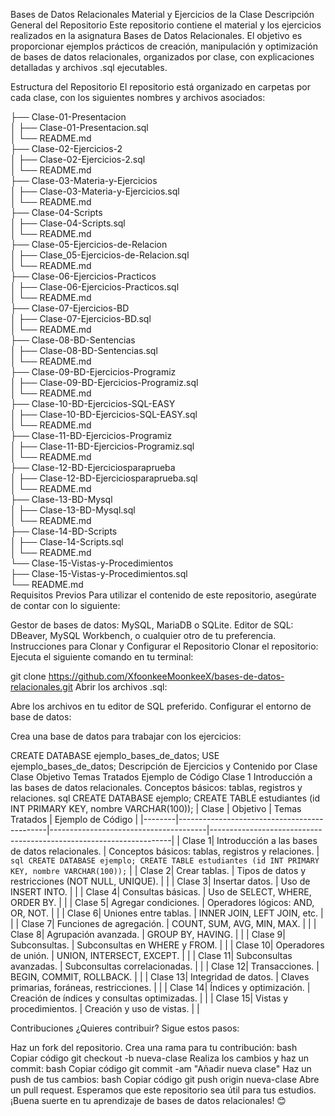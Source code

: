 Bases de Datos Relacionales
Material y Ejercicios de la Clase
Descripción General del Repositorio
Este repositorio contiene el material y los ejercicios realizados en la asignatura Bases de Datos Relacionales. El objetivo es proporcionar ejemplos prácticos de creación, manipulación y optimización de bases de datos relacionales, organizados por clase, con explicaciones detalladas y archivos .sql ejecutables.

Estructura del Repositorio
El repositorio está organizado en carpetas por cada clase, con los siguientes nombres y archivos asociados:

├── Clase-01-Presentacion  
│   ├── Clase-01-Presentacion.sql  
│   └── README.md  
├── Clase-02-Ejercicios-2  
│   ├── Clase-02-Ejercicios-2.sql  
│   └── README.md  
├── Clase-03-Materia-y-Ejercicios  
│   ├── Clase-03-Materia-y-Ejercicios.sql  
│   └── README.md  
├── Clase-04-Scripts  
│   ├── Clase-04-Scripts.sql  
│   └── README.md  
├── Clase-05-Ejercicios-de-Relacion  
│   ├── Clase_05-Ejercicios-de-Relacion.sql  
│   └── README.md  
├── Clase-06-Ejercicios-Practicos  
│   ├── Clase-06-Ejercicios-Practicos.sql  
│   └── README.md  
├── Clase-07-Ejercicios-BD  
│   ├── Clase-07-Ejercicios-BD.sql  
│   └── README.md  
├── Clase-08-BD-Sentencias  
│   ├── Clase-08-BD-Sentencias.sql  
│   └── README.md  
├── Clase-09-BD-Ejercicios-Programiz  
│   ├── Clase-09-BD-Ejercicios-Programiz.sql  
│   └── README.md  
├── Clase-10-BD-Ejercicios-SQL-EASY  
│   ├── Clase-10-BD-Ejercicios-SQL-EASY.sql  
│   └── README.md  
├── Clase-11-BD-Ejercicios-Programiz  
│   ├── Clase-11-BD-Ejercicios-Programiz.sql  
│   └── README.md  
├── Clase-12-BD-Ejerciciosparaprueba  
│   ├── Clase-12-BD-Ejerciciosparaprueba.sql  
│   └── README.md  
├── Clase-13-BD-Mysql  
│   ├── Clase-13-BD-Mysql.sql  
│   └── README.md  
├── Clase-14-BD-Scripts  
│   ├── Clase-14-Scripts.sql  
│   └── README.md  
└── Clase-15-Vistas-y-Procedimientos  
    ├── Clase-15-Vistas-y-Procedimientos.sql  
    └── README.md  
Requisitos Previos
Para utilizar el contenido de este repositorio, asegúrate de contar con lo siguiente:

Gestor de bases de datos: MySQL, MariaDB o SQLite.
Editor de SQL: DBeaver, MySQL Workbench, o cualquier otro de tu preferencia.
Instrucciones para Clonar y Configurar el Repositorio
Clonar el repositorio:
Ejecuta el siguiente comando en tu terminal:

git clone https://github.com/XfoonkeeMoonkeeX/bases-de-datos-relacionales.git
Abrir los archivos .sql:

Abre los archivos en tu editor de SQL preferido.
Configurar el entorno de base de datos:

Crea una base de datos para trabajar con los ejercicios:

CREATE DATABASE ejemplo_bases_de_datos;
USE ejemplo_bases_de_datos;
Descripción de Ejercicios y Contenido por Clase
Clase	Objetivo	Temas Tratados	Ejemplo de Código
Clase 1	Introducción a las bases de datos relacionales.	Conceptos básicos: tablas, registros y relaciones.	sql CREATE DATABASE ejemplo; CREATE TABLE estudiantes (id INT PRIMARY KEY, nombre VARCHAR(100));
| Clase  | Objetivo                                    | Temas Tratados                        | Ejemplo de Código                                                  |
|--------|---------------------------------------------|---------------------------------------|--------------------------------------------------------------------|
| Clase 1| Introducción a las bases de datos relacionales. | Conceptos básicos: tablas, registros y relaciones. | `sql CREATE DATABASE ejemplo; CREATE TABLE estudiantes (id INT PRIMARY KEY, nombre VARCHAR(100));` |
| Clase 2| Crear tablas.                               | Tipos de datos y restricciones (NOT NULL, UNIQUE). |                                                                    |
| Clase 3| Insertar datos.                             | Uso de INSERT INTO.                   |                                                                    |
| Clase 4| Consultas básicas.                          | Uso de SELECT, WHERE, ORDER BY.       |                                                                    |
| Clase 5| Agregar condiciones.                        | Operadores lógicos: AND, OR, NOT.     |                                                                    |
| Clase 6| Uniones entre tablas.                       | INNER JOIN, LEFT JOIN, etc.           |                                                                    |
| Clase 7| Funciones de agregación.                    | COUNT, SUM, AVG, MIN, MAX.            |                                                                    |
| Clase 8| Agrupación avanzada.                        | GROUP BY, HAVING.                     |                                                                    |
| Clase 9| Subconsultas.                               | Subconsultas en WHERE y FROM.         |                                                                    |
| Clase 10| Operadores de unión.                       | UNION, INTERSECT, EXCEPT.             |                                                                    |
| Clase 11| Subconsultas avanzadas.                    | Subconsultas correlacionadas.         |                                                                    |
| Clase 12| Transacciones.                              | BEGIN, COMMIT, ROLLBACK.              |                                                                    |
| Clase 13| Integridad de datos.                       | Claves primarias, foráneas, restricciones. |                                                                |
| Clase 14| Índices y optimización.                    | Creación de índices y consultas optimizadas. |                                                              |
| Clase 15| Vistas y procedimientos.                   | Creación y uso de vistas.             |                                                                    |

Contribuciones
¿Quieres contribuir? Sigue estos pasos:

Haz un fork del repositorio.
Crea una rama para tu contribución:
bash
Copiar código
git checkout -b nueva-clase
Realiza los cambios y haz un commit:
bash
Copiar código
git commit -am "Añadir nueva clase"
Haz un push de tus cambios:
bash
Copiar código
git push origin nueva-clase
Abre un pull request.
Esperamos que este repositorio sea útil para tus estudios. ¡Buena suerte en tu aprendizaje de bases de datos relacionales! 😊

